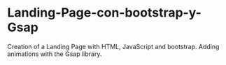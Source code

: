 # Landing-Page-con-bootstrap-y-Gsap
Creation of a Landing Page with HTML, JavaScript and bootstrap. Adding animations with the Gsap library.
